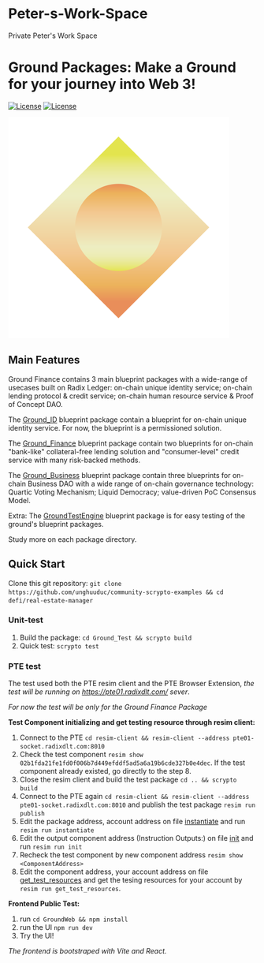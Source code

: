 # Peter-s-Work-Space
Private Peter's Work Space

# Ground Packages: Make a Ground for your journey into Web 3!

[![License](https://img.shields.io/badge/License-Apache_2.0-blue.svg)](https://opensource.org/licenses/Apache-2.0)
[![License](https://img.shields.io/badge/license-MIT-blue.svg)](https://opensource.org/licenses/MIT)

![](./logo.svg)

## Main Features

Ground Finance contains 3 main blueprint packages with a wide-range of usecases built on Radix Ledger: on-chain unique identity service; on-chain lending protocol & credit service; on-chain human resource service & Proof of Concept DAO.

The [Ground_ID](./Ground_ID/) blueprint package contain a blueprint for on-chain unique identity service. For now, the blueprint is a permissioned solution.

The [Ground_Finance](./Ground_Finance/) blueprint package contain two blueprints for on-chain "bank-like" collateral-free lending solution and "consumer-level" credit service with many risk-backed methods.

The [Ground_Business](./Ground_Business/) blueprint package contain three blueprints for on-chain Business DAO with a wide range of on-chain governance technology: Quartic Voting Mechanism; Liquid Democracy; value-driven PoC Consensus Model.

Extra: The [GroundTestEngine](./Ground_Test/) blueprint package is for easy testing of the ground's blueprint packages.

Study more on each package directory.

## Quick Start

Clone this git repository: `git clone https://github.com/unghuuduc/community-scrypto-examples && cd defi/real-estate-manager`

### Unit-test

1. Build the package: `cd Ground_Test && scrypto build`
2. Quick test: `scrypto test`

### PTE test
The test used both the PTE resim client and the PTE Browser Extension, *the test will be running on https://pte01.radixdlt.com/ sever*.

*For now the test will be only for the Ground Finance Package*

**Test Component initializing and get testing resource through resim client:**
1. Connect to the PTE `cd resim-client && resim-client --address pte01-socket.radixdlt.com:8010`
2. Check the test component `resim show 02b1fda21fe1fd0f006b7d449efddf5ad5a6a19b6cde327b0e4dec`. If the test component already existed, go directly to the step 8.
3. Close the resim client and build the test package `cd .. && scrypto build`
4. Connect to the PTE again `cd resim-client && resim-client --address pte01-socket.radixdlt.com:8010` and publish the test package `resim run publish` 
5. Edit the package address, account address on file [instantiate](./Ground_Test/resim-client/instantiate) and run `resim run instantiate`
6. Edit the output component address (Instruction Outputs:) on file [init](./Ground_Test/resim-client/init) and run `resim run init`
7. Recheck the test component by new component address `resim show <ComponentAddress>`
8. Edit the component address, your account address on file [get_test_resources](./Ground_Test/resim-client/get_test_resource) and get the tesing resources for your account by `resim run get_test_resources`.

**Frontend Public Test:**
1. run `cd GroundWeb && npm install`
2. run the UI `npm run dev`
3. Try the UI!

*The frontend is bootstraped with Vite and React.*


